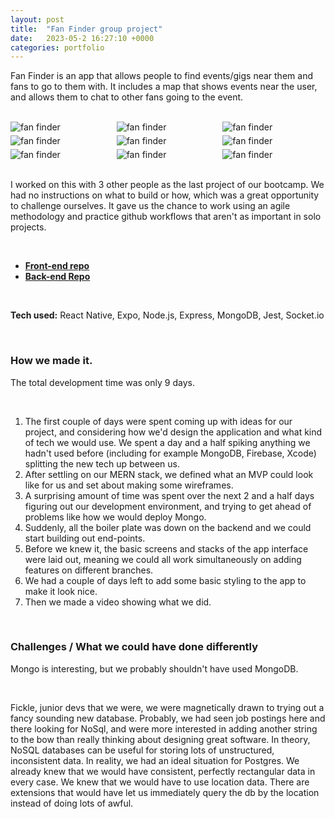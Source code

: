 ```yaml
---
layout: post
title:  "Fan Finder group project"
date:   2023-05-2 16:27:10 +0000
categories: portfolio
---
```



Fan Finder is an app that allows people to find events/gigs near them and fans to go to them with. It includes a map that shows events near the user, and allows them to chat to other fans going to the event.

<br>

<div style="display: grid; column-gap: 5px; row-gap: 5px; grid-template-columns: repeat(3, 1fr);">
    <img src="{{site.basurl}}/assets/images/posts/ff-splash.png" alt="fan finder" />
    <img src="{{site.basurl}}/assets/images/posts/ff-map-1.png" alt="fan finder" />
    <img src="{{site.basurl}}/assets/images/posts/ff-map-2.png" alt="fan finder" />
    <img src="{{site.basurl}}/assets/images/posts/ff-chats.png" alt="fan finder" />
    <img src="{{site.basurl}}/assets/images/posts/ff-chat.png" alt="fan finder" />
    <img src="{{site.basurl}}/assets/images/posts/ff-forum.png" alt="fan finder" />
    <img src="{{site.basurl}}/assets/images/posts/ff-forum-going.png" alt="fan finder" />
    <img src="{{site.basurl}}/assets/images/posts/ff-gig-going.png" alt="fan finder" />
    <img src="{{site.basurl}}/assets/images/posts/ff-gig-going-2.png" alt="fan finder" />
</div>


<br>

I worked on this with 3 other people as the last project of our bootcamp. We had no instructions on what to build or how, which was a great opportunity to challenge ourselves. It gave us the chance to work using an agile methodology and practice github workflows that aren't as important in solo projects. 

<br />

- [**Front-end repo**](https://github.com/Oliver1334/fanfinder-fe)
- [**Back-end Repo**](https://github.com/JJJUhlar/fanfinder_backend)

<br />

**Tech used:** React Native, Expo, Node.js, Express, MongoDB, Jest, Socket.io

<br />

### How we made it.
The total development time was only 9 days.

<br />

1. The first couple of days were spent coming up with ideas for our project, and considering how we'd design the application and what kind of tech we would use. We spent a day and a half spiking anything we hadn't used before (including for example MongoDB, Firebase, Xcode) splitting the new tech up between us.
2. After settling on our MERN stack, we defined what an MVP could look like for us and set about making some wireframes.
3. A surprising amount of time was spent over the next 2 and a half days figuring out our development environment, and trying to get ahead of problems like how we would deploy Mongo.
4. Suddenly, all the boiler plate was down on the backend and we could start building out end-points.
5. Before we knew it, the basic screens and stacks of the app interface were laid out, meaning we could all work simultaneously on adding features on different branches.
5. We had a couple of days left to add some basic styling to the app to make it look nice.
7. Then we made a video showing what we did.

<br />

### Challenges / What we could have done differently
Mongo is interesting, but we probably shouldn't have used MongoDB.

<br />

Fickle, junior devs that we were, we were magnetically drawn to trying out a fancy sounding new database. Probably, we had seen job postings here and there looking for NoSql, and were more interested in adding another string to the bow than really thinking about designing great software. In theory, NoSQL databases can be useful for storing lots of unstructured, inconsistent data. In reality, we had an ideal situation for Postgres. We already knew that we would have consistent, perfectly rectangular data in every case. We knew that we would have to use location data. There are extensions that would have let us immediately query the db by the location instead of doing lots of awful.